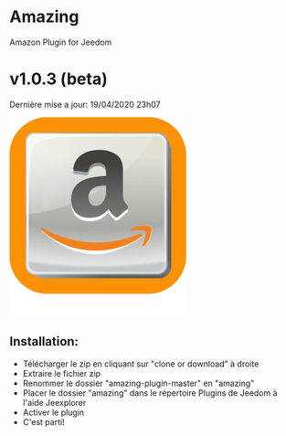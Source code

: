 # Amazing
Amazon Plugin for Jeedom
# v1.0.3 (beta)  
Dernière mise a jour: 19/04/2020 23h07

![Screenshot](amazing_icon.png)

## Installation:
* Télécharger le zip en cliquant sur "clone or download" à droite  
* Extraire le fichier zip  
* Renommer le dossier "amazing-plugin-master" en "amazing"  
* Placer le dossier "amazing" dans le répertoire Plugins de Jeedom à l'aide Jeexplorer  
* Activer le plugin  
* C'est parti!  

